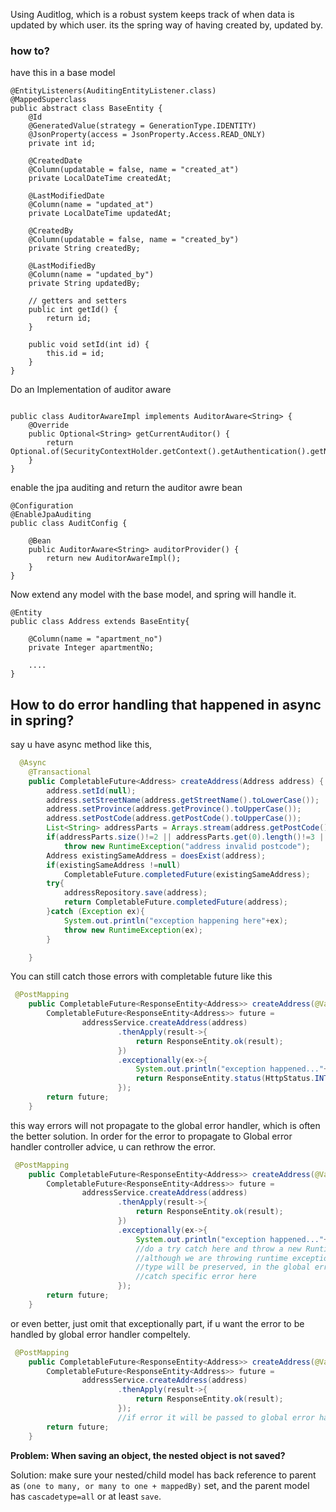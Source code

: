 Using Auditlog,
which is a robust system keeps track of when data is updated by which user.
its the spring way of having created by, updated by.
### how to?
have this in a base model
```declarative
@EntityListeners(AuditingEntityListener.class)
@MappedSuperclass
public abstract class BaseEntity {
    @Id
    @GeneratedValue(strategy = GenerationType.IDENTITY)
    @JsonProperty(access = JsonProperty.Access.READ_ONLY)
    private int id;

    @CreatedDate
    @Column(updatable = false, name = "created_at")
    private LocalDateTime createdAt;

    @LastModifiedDate
    @Column(name = "updated_at")
    private LocalDateTime updatedAt;

    @CreatedBy
    @Column(updatable = false, name = "created_by")
    private String createdBy;

    @LastModifiedBy
    @Column(name = "updated_by")
    private String updatedBy;

    // getters and setters
    public int getId() {
        return id;
    }

    public void setId(int id) {
        this.id = id;
    }
}
```

Do an Implementation of auditor aware
```declarative

public class AuditorAwareImpl implements AuditorAware<String> {
    @Override
    public Optional<String> getCurrentAuditor() {
        return Optional.of(SecurityContextHolder.getContext().getAuthentication().getName());
    }
}
```

enable the jpa auditing and return the auditor awre bean
```declarative
@Configuration
@EnableJpaAuditing
public class AuditConfig {

    @Bean
    public AuditorAware<String> auditorProvider() {
        return new AuditorAwareImpl();
    }
}
```

Now extend any model with the base model, and spring will handle it.
```declarative
@Entity
public class Address extends BaseEntity{

    @Column(name = "apartment_no")
    private Integer apartmentNo;

    ....
}

```

## How to do error handling that happened in async in spring?
say u have async method like this,
```java
  @Async
    @Transactional
    public CompletableFuture<Address> createAddress(Address address) {
        address.setId(null);
        address.setStreetName(address.getStreetName().toLowerCase());
        address.setProvince(address.getProvince().toUpperCase());
        address.setPostCode(address.getPostCode().toUpperCase());
        List<String> addressParts = Arrays.stream(address.getPostCode().split(" ")).toList();
        if(addressParts.size()!=2 || addressParts.get(0).length()!=3 ||addressParts.get(1).length()!=3  )
            throw new RuntimeException("address invalid postcode");
        Address existingSameAddress = doesExist(address);
        if(existingSameAddress !=null)
            CompletableFuture.completedFuture(existingSameAddress);
        try{
            addressRepository.save(address);
            return CompletableFuture.completedFuture(address);
        }catch (Exception ex){
            System.out.println("exception happening here"+ex);
            throw new RuntimeException(ex);
        }

    }
```
You can still catch those errors with completable future like this
```java
 @PostMapping
    public CompletableFuture<ResponseEntity<Address>> createAddress(@Valid @RequestBody Address address) {
        CompletableFuture<ResponseEntity<Address>> future =
                addressService.createAddress(address)
                        .thenApply(result->{
                            return ResponseEntity.ok(result);
                        })
                        .exceptionally(ex->{
                            System.out.println("exception happened..."+ex);
                            return ResponseEntity.status(HttpStatus.INTERNAL_SERVER_ERROR).build();
                        });
        return future;
    }
```
this way errors will not propagate to the global error handler, which is often
the better solution. In order for the error to propagate to Global error handler
controller advice, u can rethrow the error.
```java
 @PostMapping
    public CompletableFuture<ResponseEntity<Address>> createAddress(@Valid @RequestBody Address address) {
        CompletableFuture<ResponseEntity<Address>> future =
                addressService.createAddress(address)
                        .thenApply(result->{
                            return ResponseEntity.ok(result);
                        })
                        .exceptionally(ex->{
                            System.out.println("exception happened..."+ex);
                            //do a try catch here and throw a new RuntimeException(ex),
                            //although we are throwing runtime exception, but the exception
                            //type will be preserved, in the global error handler u will be able to
                            //catch specific error here
                        });
        return future;
    }
```
or even better, just omit that exceptionally part, if u want the error
to be handled by global error handler compeltely.
```java
 @PostMapping
    public CompletableFuture<ResponseEntity<Address>> createAddress(@Valid @RequestBody Address address) {
        CompletableFuture<ResponseEntity<Address>> future =
                addressService.createAddress(address)
                        .thenApply(result->{
                            return ResponseEntity.ok(result);
                        });
                        //if error it will be passed to global error handler automtically
        return future;
    }
```

**Problem: When saving an object, the nested object is not saved?** 

Solution: make sure your nested/child model has back reference to parent as `(one to many,
or many to one + mappedBy)` set, and the parent model has `cascadetype=all` or at least `save`.